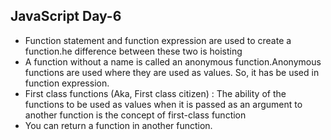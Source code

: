 ## JavaScript Day-6

- Function statement and function expression are used to create a function.he difference between these two is hoisting
- A function without a name is called an anonymous function.Anonymous functions are used where they are used as values. So, it has be used in function expression.
- First class functions (Aka, First class citizen) : The ability of the functions to be used as values when it is passed as an argument to another function is the concept of first-class function
- You can return a function in another function.
